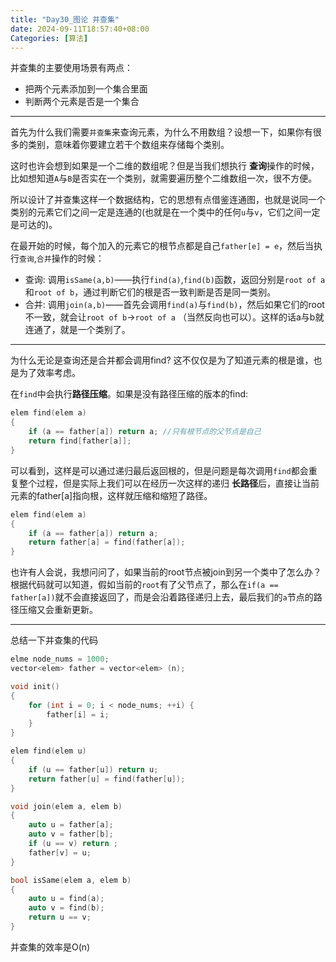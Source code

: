 ```yaml
---
title: "Day30_图论 并查集"
date: 2024-09-11T18:57:40+08:00
Categories: [算法] 
---
```


并查集的主要使用场景有两点：

+ 把两个元素添加到一个集合里面
+ 判断两个元素是否是一个集合

---

首先为什么我们需要`并查集`来查询元素，为什么不用数组？设想一下，如果你有很多的类别，意味着你要建立若干个数组来存储每个类别。

这时也许会想到如果是一个二维的数组呢？但是当我们想执行 **查询**操作的时候，比如想知道`A`与`B`是否实在一个类别，就需要遍历整个二维数组一次，很不方便。

所以设计了并查集这样一个数据结构，它的思想有点借鉴连通图，也就是说同一个类别的元素它们之间一定是连通的(也就是在一个类中的任何`u`与`v`，它们之间一定是可达的)。

在最开始的时候，每个加入的元素它的根节点都是自己`father[e] = e`，然后当执行`查询`,`合并`操作的时候：

+ 查询: 调用`isSame(a,b)`——执行`find(a)`,`find(b)`函数，返回分别是`root of a`和`root of b`，通过判断它们的根是否一致判断是否是同一类别。
+ 合并: 调用`join(a,b)`——首先会调用`find(a)`与`find(b)`，然后如果它们的root不一致，就会让`root of b`->`root of a` （当然反向也可以）。这样的话a与b就连通了，就是一个类别了。

---

为什么无论是查询还是合并都会调用find? 这不仅仅是为了知道元素的根是谁，也是为了效率考虑。

在`find`中会执行**路径压缩**。如果是没有路径压缩的版本的find:

```c++
elem find(elem a)
{
    if (a == father[a]) return a; //只有根节点的父节点是自己
    return find[father[a]];
}
```

可以看到，这样是可以通过递归最后返回根的，但是问题是每次调用`find`都会重复整个过程，但是实际上我们可以在经历一次这样的递归 **长路径**后，直接让当前元素的father[a]指向根，这样就压缩和缩短了路径。

```c++
elem find(elem a)
{
    if (a == father[a]) return a;
    return father[a] = find(father[a]);
}
```

也许有人会说，我想问问了，如果当前的root节点被join到另一个类中了怎么办？根据代码就可以知道，假如当前的`root`有了父节点了，那么在`if(a == father[a])`就不会直接返回了，而是会沿着路径递归上去，最后我们的`a`节点的路径压缩又会重新更新。



---

总结一下并查集的代码

```c++
elme node_nums = 1000;
vector<elem> father = vector<elem> (n);

void init()
{
    for (int i = 0; i < node_nums; ++i) {
        father[i] = i;
    }
}

elem find(elem u)
{
    if (u == father[u]) return u;
    return father[u] = find(father[u]);
}

void join(elem a, elem b)
{
    auto u = father[a];
    auto v = father[b];
    if (u == v) return ;
    father[v] = u;
}

bool isSame(elem a, elem b)
{
    auto u = find(a);
    auto v = find(b);
    return u == v;
}
```

并查集的效率是O(n)